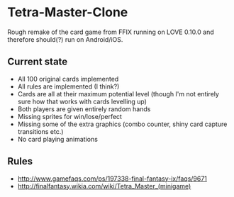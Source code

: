 # Tetra-Master-Clone
Rough remake of the card game from FFIX running on LOVE 0.10.0 and therefore should(?) run on Android/iOS.

## Current state
* All 100 original cards implemented
* All rules are implemented (I think?)
* Cards are all at their maximum potential level (though I'm not entirely sure how that works with cards levelling up)
* Both players are given entirely random hands
* Missing sprites for win/lose/perfect
* Missing some of the extra graphics (combo counter, shiny card capture transitions etc.)
* No card playing animations

## Rules
* http://www.gamefaqs.com/ps/197338-final-fantasy-ix/faqs/9671
* http://finalfantasy.wikia.com/wiki/Tetra_Master_(minigame)
